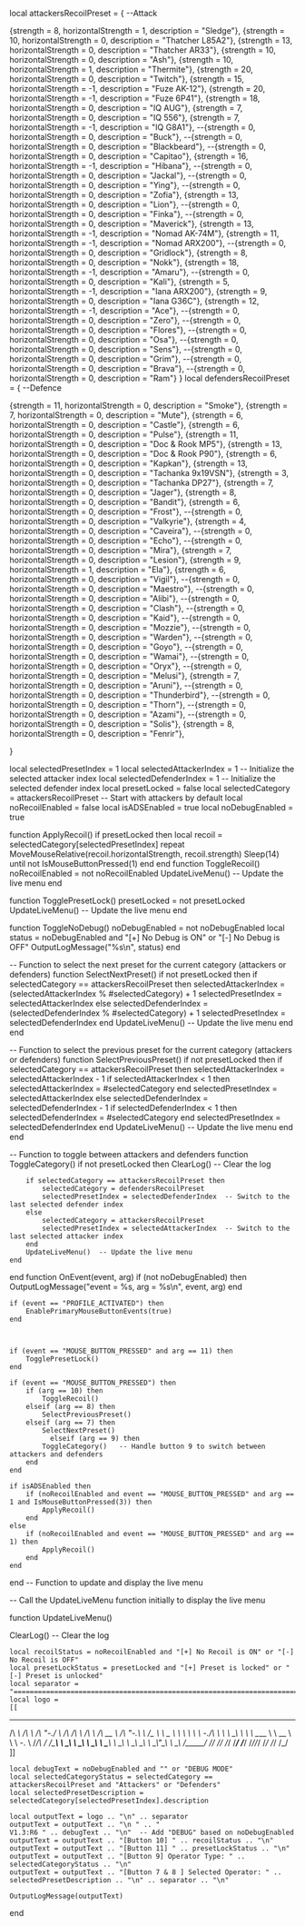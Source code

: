 local attackersRecoilPreset = {
--Attack
 
{strength = 8, horizontalStrength = 1, description = "Sledge"},
{strength = 10, horizontalStrength = 0, description = "Thatcher L85A2"},
{strength = 13, horizontalStrength = 0, description = "Thatcher AR33"},
{strength = 10, horizontalStrength = 0, description = "Ash"},
{strength = 10, horizontalStrength = 1, description = "Thermite"},
{strength = 20, horizontalStrength = 0, description = "Twitch"},
{strength = 15, horizontalStrength = -1, description = "Fuze AK-12"},
{strength = 20, horizontalStrength = -1, description = "Fuze 6P41"},
{strength = 18, horizontalStrength = 0, description = "IQ AUG"},
{strength = 7, horizontalStrength = 0, description = "IQ 556"},
{strength = 7, horizontalStrength = -1, description = "IQ G8A1"},
--{strength = 0, horizontalStrength = 0, description = "Buck"},
--{strength = 0, horizontalStrength = 0, description = "Blackbeard"},
--{strength = 0, horizontalStrength = 0, description = "Capitao"},
{strength = 16, horizontalStrength = -1, description = "Hibana"},
--{strength = 0, horizontalStrength = 0, description = "Jackal"},
--{strength = 0, horizontalStrength = 0, description = "Ying"},
--{strength = 0, horizontalStrength = 0, description = "Zofia"},
{strength = 13, horizontalStrength = 0, description = "Lion"},
--{strength = 0, horizontalStrength = 0, description = "Finka"},
--{strength = 0, horizontalStrength = 0, description = "Maverick"},
{strength = 13, horizontalStrength = -1, description = "Nomad AK-74M"},
{strength = 11, horizontalStrength = -1, description = "Nomad ARX200"},
--{strength = 0, horizontalStrength = 0, description = "Gridlock"},
{strength = 8, horizontalStrength = 0, description = "Nokk"},
{strength = 18, horizontalStrength = -1, description = "Amaru"},
--{strength = 0, horizontalStrength = 0, description = "Kali"},
{strength = 5, horizontalStrength = -1, description = "Iana ARX200"},
{strength = 9, horizontalStrength = 0, description = "Iana G36C"},
{strength = 12, horizontalStrength = -1, description = "Ace"},
--{strength = 0, horizontalStrength = 0, description = "Zero"},
--{strength = 0, horizontalStrength = 0, description = "Flores"},
--{strength = 0, horizontalStrength = 0, description = "Osa"},
--{strength = 0, horizontalStrength = 0, description = "Sens"},
--{strength = 0, horizontalStrength = 0, description = "Grim"},
--{strength = 0, horizontalStrength = 0, description = "Brava"},
--{strength = 0, horizontalStrength = 0, description = "Ram"}
}
local defendersRecoilPreset = {
--Defence 
 
{strength = 11, horizontalStrength = 0, description = "Smoke"},
{strength = 7, horizontalStrength = 0, description = "Mute"},
{strength = 6, horizontalStrength = 0, description = "Castle"},
{strength = 6, horizontalStrength = 0, description = "Pulse"},
{strength = 11, horizontalStrength = 0, description = "Doc & Rook MP5"},
{strength = 13, horizontalStrength = 0, description = "Doc & Rook P90"},
{strength = 6, horizontalStrength = 0, description = "Kapkan"},
{strength = 13, horizontalStrength = 0, description = "Tachanka 9x19VSN"},
{strength = 3, horizontalStrength = 0, description = "Tachanka DP27"},
{strength = 7, horizontalStrength = 0, description = "Jager"},
{strength = 8, horizontalStrength = 0, description = "Bandit"},
{strength = 6, horizontalStrength = 0, description = "Frost"},
--{strength = 0, horizontalStrength = 0, description = "Valkyrie"},
{strength = 4, horizontalStrength = 0, description = "Caveira"},
--{strength = 0, horizontalStrength = 0, description = "Echo"},
--{strength = 0, horizontalStrength = 0, description = "Mira"},
{strength = 7, horizontalStrength = 0, description = "Lesion"},
{strength = 9, horizontalStrength = 1, description = "Ela"},
{strength = 6, horizontalStrength = 0, description = "Vigil"},
--{strength = 0, horizontalStrength = 0, description = "Maestro"},
--{strength = 0, horizontalStrength = 0, description = "Alibi"},
--{strength = 0, horizontalStrength = 0, description = "Clash"},
--{strength = 0, horizontalStrength = 0, description = "Kaid"},
--{strength = 0, horizontalStrength = 0, description = "Mozzie"},
--{strength = 0, horizontalStrength = 0, description = "Warden"},
--{strength = 0, horizontalStrength = 0, description = "Goyo"},
--{strength = 0, horizontalStrength = 0, description = "Wamai"},
--{strength = 0, horizontalStrength = 0, description = "Oryx"},
--{strength = 0, horizontalStrength = 0, description = "Melusi"},
{strength = 7, horizontalStrength = 0, description = "Aruni"},
--{strength = 0, horizontalStrength = 0, description = "Thunderbird"},
--{strength = 0, horizontalStrength = 0, description = "Thorn"},
--{strength = 0, horizontalStrength = 0, description = "Azami"},
--{strength = 0, horizontalStrength = 0, description = "Solis"},
{strength = 8, horizontalStrength = 0, description = "Fenrir"},
 
}
 
local selectedPresetIndex = 1
local selectedAttackerIndex = 1  -- Initialize the selected attacker index
local selectedDefenderIndex = 1  -- Initialize the selected defender index
local presetLocked = false
local selectedCategory = attackersRecoilPreset -- Start with attackers by default
local noRecoilEnabled = false
local isADSEnabled = true
local noDebugEnabled = true
 
 
function ApplyRecoil()
    if presetLocked then
        local recoil = selectedCategory[selectedPresetIndex]
        repeat
            MoveMouseRelative(recoil.horizontalStrength, recoil.strength)
            Sleep(14)
        until not IsMouseButtonPressed(1)
    end
end
function ToggleRecoil()
    noRecoilEnabled = not noRecoilEnabled
    UpdateLiveMenu()  -- Update the live menu
end
 
 
 
function TogglePresetLock()
    presetLocked = not presetLocked
     UpdateLiveMenu()  -- Update the live menu
end
 
function ToggleNoDebug()
    noDebugEnabled = not noDebugEnabled
    local status = noDebugEnabled and "[+] No Debug is ON" or "[-] No Debug is OFF"
    OutputLogMessage("%s\n", status)
end
 
-- Function to select the next preset for the current category (attackers or defenders)
function SelectNextPreset()
    if not presetLocked then
        if selectedCategory == attackersRecoilPreset then
            selectedAttackerIndex = (selectedAttackerIndex % #selectedCategory) + 1
            selectedPresetIndex = selectedAttackerIndex
        else
            selectedDefenderIndex = (selectedDefenderIndex % #selectedCategory) + 1
            selectedPresetIndex = selectedDefenderIndex
        end
        UpdateLiveMenu()  -- Update the live menu
    end
end
 
-- Function to select the previous preset for the current category (attackers or defenders)
function SelectPreviousPreset()
    if not presetLocked then
        if selectedCategory == attackersRecoilPreset then
            selectedAttackerIndex = selectedAttackerIndex - 1
            if selectedAttackerIndex < 1 then
                selectedAttackerIndex = #selectedCategory
            end
            selectedPresetIndex = selectedAttackerIndex
        else
            selectedDefenderIndex = selectedDefenderIndex - 1
            if selectedDefenderIndex < 1 then
                selectedDefenderIndex = #selectedCategory
            end
            selectedPresetIndex = selectedDefenderIndex
        end
        UpdateLiveMenu()  -- Update the live menu
    end
end
 
-- Function to toggle between attackers and defenders
function ToggleCategory()
    if not presetLocked then
        ClearLog()  -- Clear the log
 
        if selectedCategory == attackersRecoilPreset then
            selectedCategory = defendersRecoilPreset
            selectedPresetIndex = selectedDefenderIndex  -- Switch to the last selected defender index
        else
            selectedCategory = attackersRecoilPreset
            selectedPresetIndex = selectedAttackerIndex  -- Switch to the last selected attacker index
        end
        UpdateLiveMenu()  -- Update the live menu
    end
end
function OnEvent(event, arg)
    if (not noDebugEnabled) then
        OutputLogMessage("event = %s, arg = %s\n", event, arg)
    end
 
    if (event == "PROFILE_ACTIVATED") then
        EnablePrimaryMouseButtonEvents(true)
    end
 
   
 
    if (event == "MOUSE_BUTTON_PRESSED" and arg == 11) then
        TogglePresetLock()
    end
 
    if (event == "MOUSE_BUTTON_PRESSED") then
        if (arg == 10) then
            ToggleRecoil()
        elseif (arg == 8) then
            SelectPreviousPreset()
        elseif (arg == 7) then
            SelectNextPreset()
              elseif (arg == 9) then
            ToggleCategory()   -- Handle button 9 to switch between attackers and defenders
        end
    end
 
    if isADSEnabled then
        if (noRecoilEnabled and event == "MOUSE_BUTTON_PRESSED" and arg == 1 and IsMouseButtonPressed(3)) then
            ApplyRecoil()
        end
    else
        if (noRecoilEnabled and event == "MOUSE_BUTTON_PRESSED" and arg == 1) then
            ApplyRecoil()
        end
    end
 
   
   end
-- Function to update and display the live menu
 
-- Call the UpdateLiveMenu function initially to display the live menu
 
function UpdateLiveMenu()
 
 
   ClearLog()  -- Clear the log
    
    local recoilStatus = noRecoilEnabled and "[+] No Recoil is ON" or "[-] No Recoil is OFF"
    local presetLockStatus = presetLocked and "[+] Preset is locked" or "[-] Preset is unlocked"
    local separator = "====================================================================================="
    local logo = 
    [[ 
 ______     __     __    __     __  __     __         ______     __   __     ______  
/\  ___\   /\ \   /\ "-./  \   /\ \/\ \   /\ \       /\  __ \   /\ "-.\ \   /\__  _\ 
\ \___  \  \ \ \  \ \ \-./\ \  \ \ \_\ \  \ \ \____  \ \  __ \  \ \ \-.  \  \/_/\ \/ 
 \/\_____\  \ \_\  \ \_\ \ \_\  \ \_____\  \ \_____\  \ \_\ \_\  \ \_\\"\_\    \ \_\ 
  \/_____/   \/_/   \/_/  \/_/   \/_____/   \/_____/   \/_/\/_/   \/_/ \/_/     \/_/                            
    ]]
 
    local debugText = noDebugEnabled and "" or "DEBUG MODE"
    local selectedCategoryStatus = selectedCategory == attackersRecoilPreset and "Attackers" or "Defenders"
    local selectedPresetDescription = selectedCategory[selectedPresetIndex].description
    
    local outputText = logo .. "\n" .. separator
    outputText = outputText .. "\n " .. "                                    V1.3:R6 " .. debugText .. "\n"  -- Add "DEBUG" based on noDebugEnabled
    outputText = outputText .. "[Button 10] " .. recoilStatus .. "\n"
    outputText = outputText .. "[Button 11] " .. presetLockStatus .. "\n"
    outputText = outputText .. "[Button 9] Operator Type: " .. selectedCategoryStatus .. "\n"
    outputText = outputText .. "[Button 7 & 8 ] Selected Operator: " .. selectedPresetDescription .. "\n" .. separator .. "\n"
    
    OutputLogMessage(outputText)
    
 
end
